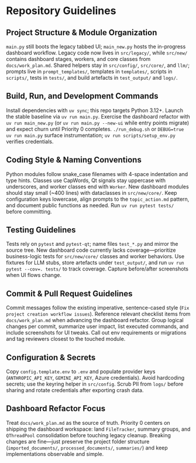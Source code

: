 # Repository Guidelines

## Project Structure & Module Organization
`main.py` still boots the legacy tabbed UI; `main_new.py` hosts the in-progress dashboard workflow. Legacy code now lives in `src/legacy/`, while `src/new/` contains dashboard stages, workers, and core classes from `docs/work_plan.md`. Shared helpers stay in `src/config/`, `src/core/`, and `llm/`; prompts live in `prompt_templates/`, templates in `templates/`, scripts in `scripts/`, tests in `tests/`, and build artefacts in `test_output/` and `logs/`.

## Build, Run, and Development Commands
Install dependencies with `uv sync`; this repo targets Python 3.12+. Launch the stable baseline via `uv run main.py`. Exercise the dashboard refactor with `uv run main_new.py` (or `uv run main.py --new-ui` while entry points migrate) and expect churn until Priority 0 completes. `./run_debug.sh` or `DEBUG=true uv run main.py` surface instrumentation; `uv run scripts/setup_env.py` verifies credentials.

## Coding Style & Naming Conventions
Python modules follow snake_case filenames with 4-space indentation and type hints. Classes use CapWords, Qt signals stay uppercase with underscores, and worker classes end with `Worker`. New dashboard modules should stay small (~400 lines) with dataclasses in `src/new/core/`. Keep configuration keys lowercase, align prompts to the `topic_action.md` pattern, and document public functions as needed. Run `uv run pytest tests/` before committing.

## Testing Guidelines
Tests rely on `pytest` and `pytest-qt`; name files `test_*.py` and mirror the source tree. New dashboard code currently lacks coverage—prioritize business-logic tests for `src/new/core/` classes and worker behaviors. Use fixtures for LLM stubs, store artefacts under `test_output/`, and run `uv run pytest --cov=. tests/` to track coverage. Capture before/after screenshots when UI flows change.

## Commit & Pull Request Guidelines
Commit messages follow the existing imperative, sentence-cased style (`Fix project creation workflow issues`). Reference relevant checklist items from `docs/work_plan.md` when advancing the dashboard refactor. Group logical changes per commit, summarize user impact, list executed commands, and include screenshots for UI tweaks. Call out env requirements or migrations and tag reviewers closest to the touched module.

## Configuration & Secrets
Copy `config.template.env` to `.env` and populate provider keys (`ANTHROPIC_API_KEY`, `GEMINI_API_KEY`, Azure credentials). Avoid hardcoding secrets; use the keyring helper in `src/config`. Scrub PII from `logs/` before sharing and rotate credentials after exporting crash data.

## Dashboard Refactor Focus
Treat `docs/work_plan.md` as the source of truth. Priority 0 centers on shipping the dashboard workspace: land `FileTracker`, summary groups, and `QThreadPool` consolidation before touching legacy cleanup. Breaking changes are fine—just preserve the project folder structure (`imported_documents/`, `processed_documents/`, `summaries/`) and keep implementations observable and simple.
